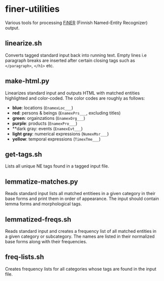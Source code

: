 # finer-utilities

Various tools for processing [FiNER](https://github.com/Traubert/FiNer-rules/blob/master/finer-readme.md) (Finnish Named-Entity Recognizer) output.

## linearize.sh

Converts tagged standard input back into running text. Empty lines i.e paragraph breaks are inserted after certain closing tags such as `</paragraph>`, `</h1>` etc. 

## make-html.py

Linearizes standard input and outputs HTML with matched entities highlighted and color-coded.
The color codes are roughly as follows:
- **blue**: locations (`EnamexLoc___`)
- **red**: persons & beings (`EnamexPrs___`, excluding titles)
- **green**: orgainzations (`EnamexOrg___`)
- **purple**: products (`EnamexPro___`)
- **dark gray: events (`EnamexEvt___`)
- **light gray**: numerical expressions (`NumexMsr___`)
- **yellow**: temporal expressions (`TimexTme___`)

## get-tags.sh

Lists all unique NE tags found in a tagged input file.

## lemmatize-matches.py

Reads standard input lists all matched entitiees in a given category in their base forms and print them in order of appearance. The input should contain lemma forms and morphological tags.

## lemmatized-freqs.sh

Reads standard input and creates a frequency list of all matched entities in a given category or subcategory. The names are listed in their normalized base forms along with their frequencies.

## freq-lists.sh

Creates frequency lists for all categories whose tags are found in the input file.